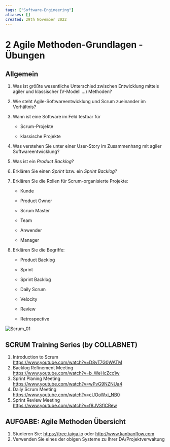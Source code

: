 ```yaml
---
tags: ["Software-Engineering"]
aliases: []
created: 29th November 2022
---
```


# 2 Agile Methoden-Grundlagen - Übungen

## Allgemein

1. Was ist größte wesentliche Unterschied zwischen Entwicklung mittels agiler und klassischer (V-Modell …) Methoden?



2. Wie steht Agile-Softwareentwicklung und Scrum zueinander im Verhältnis?



3. Wann ist eine Software im Feld testbar für

   - Scrum-Projekte 

   - klassische Projekte



4. Was verstehen Sie unter einer User-Story im Zusammenhang mit agiler Softwareentwicklung?



5. Was ist ein *Product Backlog*?



6. Erklären Sie einen *Sprint* bzw. ein *Sprint Backlog*?



7. Erklären Sie die Rollen für Scrum-organisierte Projekte:

   - Kunde

   - Product Owner

   - Scrum Master

   - Team

   - Anwender

   - Manager

     

8. Erklären Sie die Begriffe:

   - Product Backlog
   - Sprint
   - Sprint Backlog
   
   - Daily Scrum
   - Velocity
   - Review
   - Retrospective

![Scrum_01](Scrum_01.png)

## SCRUM Training Series (by COLLABNET)

1. Introduction to Scrum  
   <https://www.youtube.com/watch?v=D8vT7G0WATM>
2. Backlog Refinement Meeting  
   <https://www.youtube.com/watch?v=b_WeHcZcx1w>
3. Sprint Planing Meeting  
   <https://www.youtube.com/watch?v=wPvG9NZNUa4>
4. Daily Scrum Meeting  
   <https://www.youtube.com/watch?v=cUOoWxi_NB0>
5. Sprint Review Meeting  
   <https://www.youtube.com/watch?v=f8JVSfICRew>

## AUFGABE: Agile Methoden Übersicht

1. Studieren Sie: <https://tree.taiga.io> oder <http://www.kanbanflow.com>
2. Verwenden Sie eines der obigen Systeme zu Ihrer DA/Projektverwaltung